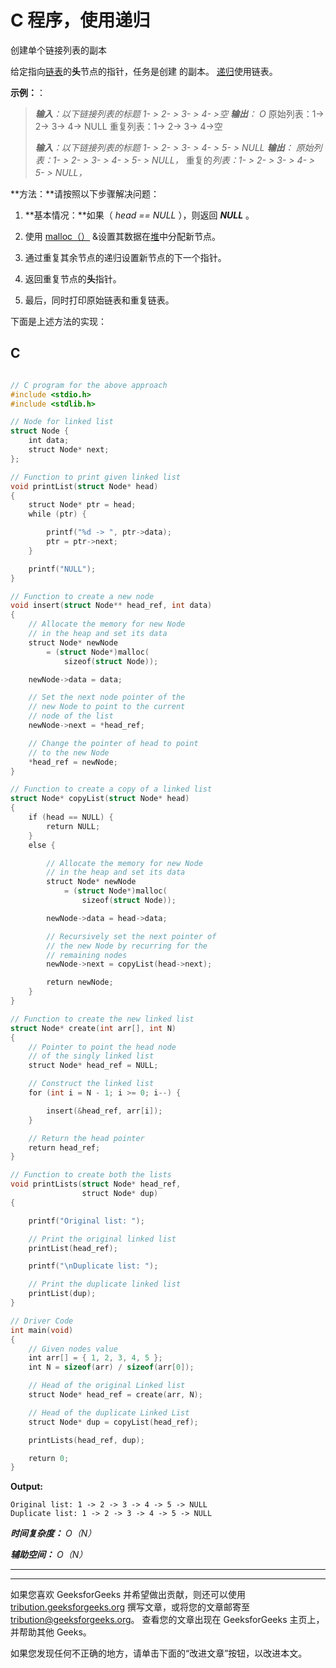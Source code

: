 # C 程序，使用递归

创建单个链接列表的副本

给定指向[链表](http://www.geeksforgeeks.org/data-structures/linked-list/)的**头**节点的指针，任务是创建 的副本。 [递归](http://www.geeksforgeeks.org/recursion/)使用链表。

**示例：**：

> ***输入**：以下链接列表的标题*
> *1- > 2- > 3- > 4- >空*
> ***输出**：*
> *O* 原始列表：1-> 2-> 3-> 4-> NULL
> 重复列表：1-> 2-> 3-> 4->空
> 
> ***输入**：以下链接列表的标题*
> *1- > 2- > 3- > 4- > 5- > NULL*
> ***输出**：*
> *原始列表：1- > 2- > 3- > 4- > 5- > NULL，*
> 重复的*列表：1- > 2- > 3- > 4- > 5- > NULL，*

**方法：**请按照以下步骤解决问题：

1.  **基本情况：**如果（ *head == NULL* ），则返回 ***NULL*** 。

2.  使用 [malloc（）](https://www.geeksforgeeks.org/dynamic-memory-allocation-in-c-using-malloc-calloc-free-and-realloc/) &设置其数据在[堆](https://www.geeksforgeeks.org/heap-data-structure/)中分配新节点。

3.  通过重复其余节点的递归设置新节点的下一个指针。

4.  返回重复节点的**头**指针。

5.  最后，同时打印原始链表和重复链表。

下面是上述方法的实现：

## C

```c

// C program for the above approach 
#include <stdio.h> 
#include <stdlib.h> 

// Node for linked list 
struct Node { 
    int data; 
    struct Node* next; 
}; 

// Function to print given linked list 
void printList(struct Node* head) 
{ 
    struct Node* ptr = head; 
    while (ptr) { 

        printf("%d -> ", ptr->data); 
        ptr = ptr->next; 
    } 

    printf("NULL"); 
} 

// Function to create a new node 
void insert(struct Node** head_ref, int data) 
{ 
    // Allocate the memory for new Node 
    // in the heap and set its data 
    struct Node* newNode 
        = (struct Node*)malloc( 
            sizeof(struct Node)); 

    newNode->data = data; 

    // Set the next node pointer of the 
    // new Node to point to the current 
    // node of the list 
    newNode->next = *head_ref; 

    // Change the pointer of head to point 
    // to the new Node 
    *head_ref = newNode; 
} 

// Function to create a copy of a linked list 
struct Node* copyList(struct Node* head) 
{ 
    if (head == NULL) { 
        return NULL; 
    } 
    else { 

        // Allocate the memory for new Node 
        // in the heap and set its data 
        struct Node* newNode 
            = (struct Node*)malloc( 
                sizeof(struct Node)); 

        newNode->data = head->data; 

        // Recursively set the next pointer of 
        // the new Node by recurring for the 
        // remaining nodes 
        newNode->next = copyList(head->next); 

        return newNode; 
    } 
} 

// Function to create the new linked list 
struct Node* create(int arr[], int N) 
{ 
    // Pointer to point the head node 
    // of the singly linked list 
    struct Node* head_ref = NULL; 

    // Construct the linked list 
    for (int i = N - 1; i >= 0; i--) { 

        insert(&head_ref, arr[i]); 
    } 

    // Return the head pointer 
    return head_ref; 
} 

// Function to create both the lists 
void printLists(struct Node* head_ref, 
                struct Node* dup) 
{ 

    printf("Original list: "); 

    // Print the original linked list 
    printList(head_ref); 

    printf("\nDuplicate list: "); 

    // Print the duplicate linked list 
    printList(dup); 
} 

// Driver Code 
int main(void) 
{ 
    // Given nodes value 
    int arr[] = { 1, 2, 3, 4, 5 }; 
    int N = sizeof(arr) / sizeof(arr[0]); 

    // Head of the original Linked list 
    struct Node* head_ref = create(arr, N); 

    // Head of the duplicate Linked List 
    struct Node* dup = copyList(head_ref); 

    printLists(head_ref, dup); 

    return 0; 
}

```

**Output:**

```
Original list: 1 -> 2 -> 3 -> 4 -> 5 -> NULL
Duplicate list: 1 -> 2 -> 3 -> 4 -> 5 -> NULL

```

***时间复杂度：** O（N）*

***辅助空间：** O（N）*



* * *

* * *

如果您喜欢 GeeksforGeeks 并希望做出贡献，则还可以使用 [tribution.geeksforgeeks.org](https://contribute.geeksforgeeks.org/) 撰写文章，或将您的文章邮寄至 tribution@geeksforgeeks.org。 查看您的文章出现在 GeeksforGeeks 主页上，并帮助其他 Geeks。

如果您发现任何不正确的地方，请单击下面的“改进文章”按钮，以改进本文。
